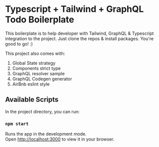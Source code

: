 # Typescript + Tailwind + GraphQL Todo Boilerplate

This boilerplate is to help developer with Tailwind, GraphQL & Typescript integration to the project. Just clone the repos & install packages. You're good to go! :)

This project also comes with:
1. Global State strategy
2. Components strict type
3. GraphQL resolver sample
4. GraphQL Codegen generator
5. AirBnb eslint style

## Available Scripts

In the project directory, you can run:

### `npm start`

Runs the app in the development mode.\
Open [http://localhost:3000](http://localhost:3000) to view it in your browser.

